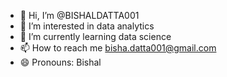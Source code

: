 - 👋 Hi, I’m @BISHALDATTA001
- 👀 I’m interested in data analytics
- 🌱 I’m currently learning data science
- 📫 How to reach me bisha.datta001@gmail.com
- 😄 Pronouns: Bishal

<!---
BISHALDATTA001/BISHALDATTA001 is a ✨ special ✨ repository because its `README.md` (this file) appears on your GitHub profile.
You can click the Preview link to take a look at your changes.
--->
